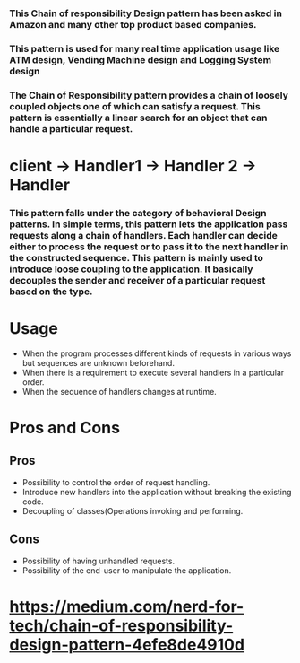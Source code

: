 ### This Chain of responsibility Design pattern has been asked in Amazon and many other top product based companies.
### This pattern is used for many real time application usage like ATM design, Vending Machine design and Logging System design

### The Chain of Responsibility pattern provides a chain of loosely coupled objects one of which can satisfy a request. This pattern is essentially a linear search for an object that can handle a particular request.

# client -> Handler1 -> Handler 2 -> Handler

### This pattern falls under the category of behavioral Design patterns. In simple terms, this pattern lets the application pass requests along a chain of handlers. Each handler can decide either to process the request or to pass it to the next handler in the constructed sequence. This pattern is mainly used to introduce loose coupling to the application. It basically decouples the sender and receiver of a particular request based on the type.

# Usage
- When the program processes different kinds of requests in various ways but sequences are unknown beforehand.
- When there is a requirement to execute several handlers in a particular order.
- When the sequence of handlers changes at runtime.

# Pros and Cons
## Pros
- Possibility to control the order of request handling.
- Introduce new handlers into the application without breaking the existing code.
- Decoupling of classes(Operations invoking and performing.
## Cons
- Possibility of having unhandled requests.
- Possibility of the end-user to manipulate the application.

# https://medium.com/nerd-for-tech/chain-of-responsibility-design-pattern-4efe8de4910d